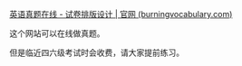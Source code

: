 [英语真题在线 - 试卷排版设计 | 官网 (burningvocabulary.com)](https://zhenti.burningvocabulary.com/)

这个网站可以在线做真题。

但是临近四六级考试时会收费，请大家提前练习。